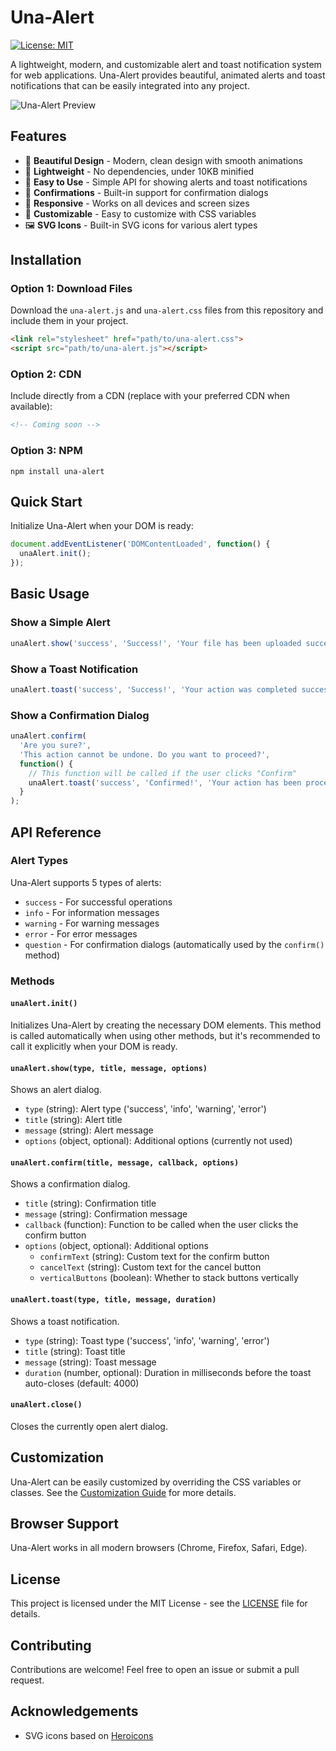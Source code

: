 # Una-Alert

[![License: MIT](https://img.shields.io/badge/License-MIT-blue.svg)](https://opensource.org/licenses/MIT)

A lightweight, modern, and customizable alert and toast notification system for web applications. Una-Alert provides beautiful, animated alerts and toast notifications that can be easily integrated into any project.

![Una-Alert Preview](https://via.placeholder.com/800x400?text=Una-Alert+Preview)

## Features

- 🎨 **Beautiful Design** - Modern, clean design with smooth animations
- 🚀 **Lightweight** - No dependencies, under 10KB minified
- 🔌 **Easy to Use** - Simple API for showing alerts and toast notifications
- 🔄 **Confirmations** - Built-in support for confirmation dialogs
- 📱 **Responsive** - Works on all devices and screen sizes
- 🌈 **Customizable** - Easy to customize with CSS variables
- 🖼️ **SVG Icons** - Built-in SVG icons for various alert types

## Installation

### Option 1: Download Files

Download the `una-alert.js` and `una-alert.css` files from this repository and include them in your project.

```html
<link rel="stylesheet" href="path/to/una-alert.css">
<script src="path/to/una-alert.js"></script>
```

### Option 2: CDN

Include directly from a CDN (replace with your preferred CDN when available):

```html
<!-- Coming soon -->
```

### Option 3: NPM

```
npm install una-alert
```

## Quick Start

Initialize Una-Alert when your DOM is ready:

```javascript
document.addEventListener('DOMContentLoaded', function() {
  unaAlert.init();
});
```

## Basic Usage

### Show a Simple Alert

```javascript
unaAlert.show('success', 'Success!', 'Your file has been uploaded successfully.');
```

### Show a Toast Notification

```javascript
unaAlert.toast('success', 'Success!', 'Your action was completed successfully');
```

### Show a Confirmation Dialog

```javascript
unaAlert.confirm(
  'Are you sure?', 
  'This action cannot be undone. Do you want to proceed?', 
  function() {
    // This function will be called if the user clicks "Confirm"
    unaAlert.toast('success', 'Confirmed!', 'Your action has been processed');
  }
);
```

## API Reference

### Alert Types

Una-Alert supports 5 types of alerts:

- `success` - For successful operations
- `info` - For information messages
- `warning` - For warning messages
- `error` - For error messages
- `question` - For confirmation dialogs (automatically used by the `confirm()` method)

### Methods

#### `unaAlert.init()`

Initializes Una-Alert by creating the necessary DOM elements. This method is called automatically when using other methods, but it's recommended to call it explicitly when your DOM is ready.

#### `unaAlert.show(type, title, message, options)`

Shows an alert dialog.

- `type` (string): Alert type ('success', 'info', 'warning', 'error')
- `title` (string): Alert title
- `message` (string): Alert message
- `options` (object, optional): Additional options (currently not used)

#### `unaAlert.confirm(title, message, callback, options)`

Shows a confirmation dialog.

- `title` (string): Confirmation title
- `message` (string): Confirmation message
- `callback` (function): Function to be called when the user clicks the confirm button
- `options` (object, optional): Additional options
  - `confirmText` (string): Custom text for the confirm button
  - `cancelText` (string): Custom text for the cancel button
  - `verticalButtons` (boolean): Whether to stack buttons vertically

#### `unaAlert.toast(type, title, message, duration)`

Shows a toast notification.

- `type` (string): Toast type ('success', 'info', 'warning', 'error')
- `title` (string): Toast title
- `message` (string): Toast message
- `duration` (number, optional): Duration in milliseconds before the toast auto-closes (default: 4000)

#### `unaAlert.close()`

Closes the currently open alert dialog.

## Customization

Una-Alert can be easily customized by overriding the CSS variables or classes. See the [Customization Guide](CUSTOMIZATION.md) for more details.

## Browser Support

Una-Alert works in all modern browsers (Chrome, Firefox, Safari, Edge).

## License

This project is licensed under the MIT License - see the [LICENSE](LICENSE) file for details.

## Contributing

Contributions are welcome! Feel free to open an issue or submit a pull request.

## Acknowledgements

- SVG icons based on [Heroicons](https://heroicons.com/)